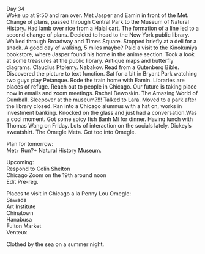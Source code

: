 Day 34  
Woke up at 9:50 and ran over. Met Jasper and Eamin in front of the Met. Change of plans, passed through Central Park to the Museum of Natural History. Had lamb over rice from a Halal cart. The formation of a line led to a second change of plans. Decided to head to the New York public library. Walked through Broadway and Times Square. Stopped briefly at a deli for a snack. A good day of walking, 5 miles maybe? Paid a visit to the Kinokuniya bookstore, where Jasper found his home in the anime section. Took a look at some treasures at the public library. Antique maps and butterfly diagrams. Claudius Ptolemy. Nabakov. Read from a Gutenberg Bible. Discovered the picture to text function. Sat for a bit in Bryant Park watching two guys play Petanque. Rode the train home with Eamin. Libraries are places of refuge. Reach out to people in Chicago. Our future is taking place now in emails and zoom meetings. Rachel Dewoskin. The Amazing World of Gumball. Sleepover at the museum?\!\!\! Talked to Lara. Moved to a park after the library closed. Ran into a Chicago alumnus with a hat on, works in investment banking. Knocked on the glass and just had a conversation.Was a cool moment. Got some spicy fish Banh Mi for dinner. Having lunch with Thomas Wang on Friday. Lots of interaction on the socials lately. Dickey’s sweatshirt. The Omegle Meta. Got too into Omegle.

Plan for tomorrow:  
Met+ Run?+ Natural History Museum. 

Upcoming:  
Respond to Colin Shelton  
Chicago Zoom on the 19th around noon  
Edit Pre-reg.

Places to visit in Chicago a la Penny Lou Omegle:  
Sawada  
Art Institute  
Chinatown  
Hanabusa  
Fulton Market  
Venteux

Clothed by the sea on a summer night.
